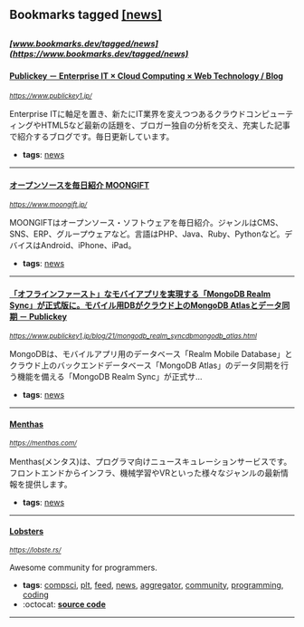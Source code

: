 ## Bookmarks tagged [[news]](https://www.bookmarks.dev/search?q=[news])

_<sup><sup>[www.bookmarks.dev/tagged/news](https://www.bookmarks.dev/tagged/news)</sup></sup>_
---
#### [Publickey － Enterprise IT × Cloud Computing × Web Technology / Blog](https://www.publickey1.jp/)
_<sup>https://www.publickey1.jp/</sup>_

Enterprise ITに軸足を置き、新たにIT業界を変えつつあるクラウドコンピューティングやHTML5など最新の話題を、ブロガー独自の分析を交え、充実した記事で紹介するブログです。毎日更新しています。
* **tags**: [news](../tagged/news.md)
---
#### [オープンソースを毎日紹介 MOONGIFT](https://www.moongift.jp/)
_<sup>https://www.moongift.jp/</sup>_

MOONGIFTはオープンソース・ソフトウェアを毎日紹介。ジャンルはCMS、SNS、ERP、グループウェアなど。言語はPHP、Java、Ruby、Pythonなど。デバイスはAndroid、iPhone、iPad。
* **tags**: [news](../tagged/news.md)
---
#### [「オフラインファースト」なモバイアプリを実現する「MongoDB Realm Sync」が正式版に。モバイル用DBがクラウド上のMongoDB Atlasとデータ同期 － Publickey](https://www.publickey1.jp/blog/21/mongodb_realm_syncdbmongodb_atlas.html)
_<sup>https://www.publickey1.jp/blog/21/mongodb_realm_syncdbmongodb_atlas.html</sup>_

MongoDBは、モバイルアプリ用のデータベース「Realm Mobile Database」とクラウド上のバックエンドデータベース「MongoDB Atlas」のデータ同期を行う機能を備える「MongoDB Realm Sync」が正式サ...
* **tags**: [news](../tagged/news.md)
---
#### [Menthas](https://menthas.com/)
_<sup>https://menthas.com/</sup>_

Menthas(メンタス)は、プログラマ向けニュースキュレーションサービスです。フロントエンドからインフラ、機械学習やVRといった様々なジャンルの最新情報を提供します。
* **tags**: [news](../tagged/news.md)
---
#### [Lobsters](https://lobste.rs/)
_<sup>https://lobste.rs/</sup>_

Awesome community for programmers.
* **tags**: [compsci](../tagged/compsci.md), [plt](../tagged/plt.md), [feed](../tagged/feed.md), [news](../tagged/news.md), [aggregator](../tagged/aggregator.md), [community](../tagged/community.md), [programming](../tagged/programming.md), [coding](../tagged/coding.md)
* :octocat: **[source code](https://github.com/lobsters/lobsters)**
---
